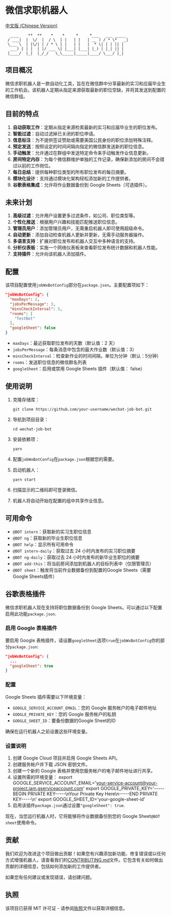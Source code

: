 # 微信求职机器人

[中文版 (Chinese Version)](./README.zh-CN.md)

      ____    **  **    *    *     *     *___   ___ _____
     / ___|  |  \/  |  / \  | |   | |   | __ ) / * \*   _|
     \___ \  | |\/| | / * \ | |   | |   |  * \| | | || |
      ___) | | |  | |/ ___ \| |___| |___| |_) | |_| || |
     |____/  |_|  |_/_/   \_\_____|_____|____/ \___/ |_|

## 项目概况

微信求职机器人是一款自动化工具，旨在在微信群中分享最新的实习和应届毕业生的工作机会。该机器人定期从指定来源获取最新的职位空缺，并将其发送到配置的微信群组。

## 目前的特点

1.  **自动获取工作**：定期从指定来源检索最新的实习和应届毕业生的职位发布。
2.  **智能过滤**：自动过滤掉已关闭的职位申请。
3.  **信息标注**：为不提供签证赞助或需要美国公民身份的职位添加特殊注释。
4.  **预定发送**：按照设定的时间间隔向指定的微信群发送新的职位信息。
5.  **手动触发**：允许通过在群组中发送特定命令来手动触发作业信息更新。
6.  **房间特定内存**：为每个微信群维护单独的工作记录，确保新添加的房间不会错过以前的工作岗位。
7.  **每日总结**：提供每种职位类型的所有职位发布的每日摘要。
8.  **模块化设计**：支持通过模块化架构轻松添加新的工作提供者。
9.  **谷歌表格集成**：允许将作业数据备份到 Google Sheets（可选插件）。

## 未来计划

1.  **高级过滤**：允许用户设置更多过滤条件，如公司、职位类型等。
2.  **个性化推送**：根据用户兴趣和技能匹配推送职位信息。
3.  **管理员用户**：添加管理员用户，无需重启机器人即可使用超级命令。
4.  **自动更新**：添加自动检查机器人更新并更新，无需手动服务器操作。
5.  **多语言支持**：扩展对职位发布和机器人交互中多种语言的支持。
6.  **分析仪表板**：实施一个网络仪表板来查看职位发布统计数据和机器人性能。
7.  **支持插件**：允许向该机器人添加插件。

## 配置

该项目配置使用`jobWxBotConfig`部分在`package.json`。主要配置项如下：

```json
"jobWxBotConfig": {
  "maxDays": 2,
  "jobsPerMessage": 3,
  "minsCheckInterval": 5,
  "rooms": [
    "TestBot"
  ],
  "googleSheet": false
}
```

-   `maxDays`：最近获取职位发布的天数（默认值：2 天）
-   `jobsPerMessage`：每条消息中包含的最大作业数（默认值：3）
-   `minsCheckInterval`：检查新作业的时间间隔，单位为分钟（默认：5分钟）
-   `rooms`：发送职位信息的微信群名列表
-   `googleSheet`：启用或禁用 Google Sheets 插件（默认值： false）

## 使用说明

1.  克隆存储库：

        git clone https://github.com/your-username/wechat-job-bot.git

2.  导航到项目目录：

        cd wechat-job-bot

3.  安装依赖项：

        yarn

4.  配置`jobWxBotConfig`在`package.json`根据您的需要。

5.  启动机器人：

        yarn start

6.  扫描显示的二维码即可登录微信。

7.  机器人将自动开始在配置的组中共享作业信息。

## 可用命令

-   `@BOT intern`：获取新的实习生职位信息
-   `@BOT ng`：获取新的毕业生职位信息
-   `@BOT help`：显示所有可用命令
-   `@BOT intern-daily`：获取过去 24 小时内发布的实习职位摘要
-   `@BOT ng-daily`：获取过去 24 小时内发布的新毕业生职位的摘要
-   `@BOT add-this`：将当前房间添加到机器人的目标列表中（仅限管理员）
-   `@BOT sheet`：触发​​将当前作业数据备份到配置的Google Sheets（需要Google Sheets插件）

## 谷歌表格插件

微信求职机器人现在支持将职位数据备份到 Google Sheets。可以通过以下配置启用此功能`package.json`.

### 启用 Google 表格插件

要启用 Google 表格插件，请设置`googleSheet`选项`true`在`jobWxBotConfig`你的部分`package.json`:

```json
"jobWxBotConfig": {
  ...
  "googleSheet": true
}
```

### 配置

Google Sheets 插件需要以下环境变量：

-   `GOOGLE_SERVICE_ACCOUNT_EMAIL`：您的 Google 服务帐户的电子邮件地址
-   `GOOGLE_PRIVATE_KEY`：您的 Google 服务帐户的私钥
-   `GOOGLE_SHEET_ID`：要备份数据的Google Sheet的ID

确保在运行机器人之前设置这些环境变量。

### 设置说明

1.  创建 Google Cloud 项目并启用 Google Sheets API。
2.  创建服务帐户并下载 JSON 密钥文件。
3.  创建一个新的 Google 表格并使用您服务帐户的电子邮件地址进行共享。
4.  设置所需的环境变量：
        export GOOGLE_SERVICE_ACCOUNT_EMAIL='your-service-account@your-project.iam.gserviceaccount.com'
        export GOOGLE_PRIVATE_KEY='-----BEGIN PRIVATE KEY-----\nYour Private Key Here\n-----END PRIVATE KEY-----\n'
        export GOOGLE_SHEET_ID='your-google-sheet-id'
5.  启用该插件`package.json`通过设置`"googleSheet": true`.

现在，当您运行机器人时，它将能够将作业数据备份到您的 Google Sheet`@BOT sheet`使用命令。

## 贡献

我们欢迎为改进这个项目做出贡献！如果您有兴趣添加新功能、修复错误或以任何方式增强机器人，请查看我们的[CONTRIBUTING.md](CONTRIBUTING.md)文件。它包含有关如何做出贡献的详细信息，包括如何添加新的工作提供者。

如果您有任何建议或发现错误，请创建问题。

## 执照

该项目已获得 MIT 许可证 - 请参阅[执照](./LICENSE)文件以获取详细信息。
